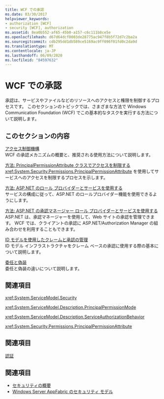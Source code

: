 ```yaml
---
title: WCF での承認
ms.date: 03/30/2017
helpviewer_keywords:
- authorization [WCF]
- security [WCF], authorization
ms.assetid: 8ea0b552-af65-45b0-a157-c6c111b8ce5e
ms.openlocfilehash: d67d64dcf0003de28775ac947f8b5f72d7c2ba2a
ms.sourcegitcommit: cdb295dd1db589ce5169ac9ff096f01fd0c2da9d
ms.translationtype: MT
ms.contentlocale: ja-JP
ms.lasthandoff: 06/09/2020
ms.locfileid: "84597632"
---
```

# <a name="authorization-in-wcf"></a>WCF での承認
承認は、サービスやファイルなどのリソースへのアクセスと権限を制御するプロセスです。 このセクションのトピックでは、さまざまな方法で Windows Communication Foundation (WCF) でこの基本的なタスクを実行する方法について説明します。  
  
## <a name="in-this-section"></a>このセクションの内容  
 [アクセス制御機構](access-control-mechanisms.md)  
 WCF の承認メカニズムの概要と、推奨される使用方法について説明します。  
  
 [方法: PrincipalPermissionAttribute クラスでアクセスを制限する](../how-to-restrict-access-with-the-principalpermissionattribute-class.md)  
 <xref:System.Security.Permissions.PrincipalPermissionAttribute> を使用してサービスへのアクセスを制限するプロセスを示します。  
  
 [方法: ASP.NET のロール プロバイダーとサービスを使用する](how-to-use-the-aspnet-role-provider-with-a-service.md)  
 サービスの構成に従って、ASP.NET のロールプロバイダー機能を使用できるようにします。  
  
 [方法: ASP.NET の承認マネージャー ロール プロバイダーとサービスを使用する](how-to-use-the-aspnet-authorization-manager-role-provider-with-a-service.md)  
 ASP.NET は、承認マネージャーを使用して、Web サイトの承認を管理できます。 WCF では、クライアントの承認に ASP.NET/Authorization Manager の組み合わせを利用することもできます。  
  
 [ID モデルを使用したクレームと承認の管理](managing-claims-and-authorization-with-the-identity-model.md)  
 ID モデル インフラストラクチャをクレーム ベースの承認に使用する際の基本について説明します。  
  
 [委任と偽装](delegation-and-impersonation-with-wcf.md)  
 委任と偽装の違いについて説明します。  
  
## <a name="reference"></a>関連項目  
 <xref:System.ServiceModel.Security>  
  
 <xref:System.ServiceModel.Description.PrincipalPermissionMode>  
  
 <xref:System.ServiceModel.Description.ServiceAuthorizationBehavior>  
  
 <xref:System.Security.Permissions.PrincipalPermissionAttribute>  
  
## <a name="related-sections"></a>関連項目  
 [認証](authentication-in-wcf.md)  
  
## <a name="see-also"></a>関連項目

- [セキュリティの概要](security-overview.md)
- [Windows Server AppFabric のセキュリティ モデル](https://docs.microsoft.com/previous-versions/appfabric/ee677202(v=azure.10))
